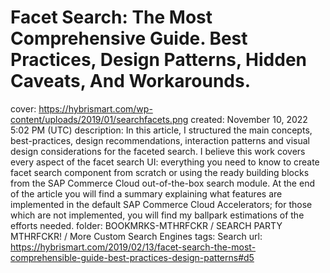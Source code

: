 # Facet Search: The Most Comprehensive Guide. Best Practices, Design Patterns, Hidden Caveats, And Workarounds.

cover: https://hybrismart.com/wp-content/uploads/2019/01/searchfacets.png
created: November 10, 2022 5:02 PM (UTC)
description: In this article, I structured the main concepts, best-practices, design recommendations, interaction patterns and visual design considerations for the faceted search. I believe this work covers every aspect of the facet search UI: everything you need to know to create facet search component from scratch or using the ready building blocks from the SAP Commerce Cloud out-of-the-box search module. At the end of the article you will find a summary explaining what features are implemented in the default SAP Commerce Cloud Accelerators; for those which are not implemented, you will find my ballpark estimations of the efforts needed.
folder: BOOKMRKS-MTHRFCKR / SEARCH PARTY MTHRFCKR! / More Custom Search Engines
tags: Search
url: https://hybrismart.com/2019/02/13/facet-search-the-most-comprehensible-guide-best-practices-design-patterns#d5